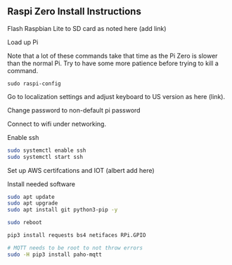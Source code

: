 ## Raspi Zero Install Instructions

Flash Raspbian Lite to SD card as noted here (add link)

Load up Pi

Note that a lot of these commands take that time as the Pi Zero is slower than the normal Pi.  Try to have some more patience before trying to kill a command.

```
sudo raspi-config
```

Go to localization settings and adjust keyboard to US version as here (link).

Change password to non-default pi password

Connect to wifi under networking.

Enable ssh

```bash
sudo systemctl enable ssh
sudo systemctl start ssh
```

Set up AWS certifcations and IOT (albert add here)


Install needed software

```bash
sudo apt update
sudo apt upgrade
sudo apt install git python3-pip -y

sudo reboot

pip3 install requests bs4 netifaces RPi.GPIO

# MQTT needs to be root to not throw errors
sudo -H pip3 install paho-mqtt
```
